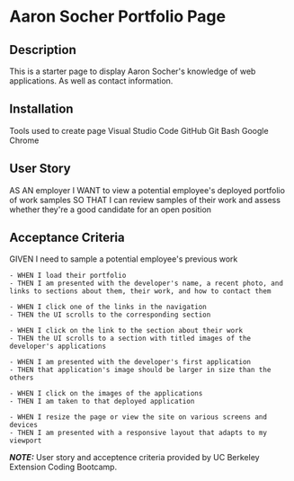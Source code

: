 # Aaron Socher Portfolio Page

## Description

This is a starter page to display Aaron Socher's knowledge of web applications. As well as contact information.

## Installation

Tools used to create page
        Visual Studio Code
        GitHub
        Git Bash
        Google Chrome

## User Story

AS AN employer
I WANT to view a potential employee's deployed portfolio of work samples
SO THAT I can review samples of their work and assess whether they're a good candidate for an open position

## Acceptance Criteria

GIVEN I need to sample a potential employee's previous work
    
    - WHEN I load their portfolio
    - THEN I am presented with the developer's name, a recent photo, and links to sections about them, their work, and how to contact them

    - WHEN I click one of the links in the navigation
    - THEN the UI scrolls to the corresponding section
  
    - WHEN I click on the link to the section about their work
    - THEN the UI scrolls to a section with titled images of the developer's applications
 
    - WHEN I am presented with the developer's first application
    - THEN that application's image should be larger in size than the others

    - WHEN I click on the images of the applications
    - THEN I am taken to that deployed application
  
    - WHEN I resize the page or view the site on various screens and devices
    - THEN I am presented with a responsive layout that adapts to my viewport 

**_NOTE:_** User story and acceptence criteria provided by UC Berkeley Extension Coding Bootcamp.
